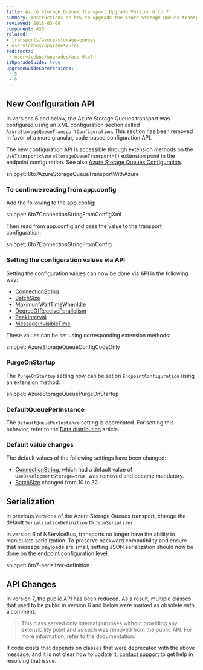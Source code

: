 ```yaml
---
title: Azure Storage Queues Transport Upgrade Version 6 to 7
summary: Instructions on how to upgrade the Azure Storage Queues transport from version 6 to 7.
reviewed: 2018-03-08
component: ASQ
related:
- transports/azure-storage-queues
- nservicebus/upgrades/5to6
redirects:
 - nservicebus/upgrades/asq-6to7
isUpgradeGuide: true
upgradeGuideCoreVersions:
 - 5
 - 6
---
```



## New Configuration API

In versions 6 and below, the Azure Storage Queues transport was configured using an XML configuration section called `AzureStorageQueueTransportConfiguration`. This section has been removed in favor of a more granular, code-based configuration API.

The new configuration API is accessible through extension methods on the `UseTransport<AzureStorageQueueTransport>()` extension point in the endpoint configuration. See also [Azure Storage Queues Configuration](/transports/azure-storage-queues/configuration.md).

snippet: 6to7AzureStorageQueueTransportWithAzure


### To continue reading from app.config

Add the following to the app.config:

snippet: 6to7ConnectionStringFromConfigXml

Then read from app.config and pass the value to the transport configuration:

snippet: 6to7ConnectionStringFromConfig


### Setting the configuration values via API

Setting the configuration values can now be done via API in the following way:

 * [ConnectionString](/transports/azure-storage-queues/configuration.md#configuration-parameters-connectionstring)
 * [BatchSize](/transports/azure-storage-queues/configuration.md#configuration-parameters-batchsize)
 * [MaximumWaitTimeWhenIdle](/transports/azure-storage-queues/configuration.md#configuration-parameters-maximumwaittimewhenidle)
 * [DegreeOfReceiveParallelism](/transports/azure-storage-queues/configuration.md#configuration-parameters-degreeofreceiveparallelism)
 * [PeekInterval](/transports/azure-storage-queues/configuration.md#configuration-parameters-peekinterval)
 * [MessageInvisibleTime](/transports/azure-storage-queues/configuration.md#configuration-parameters-messageinvisibletime)

These values can be set using corresponding extension methods:

snippet: AzureStorageQueueConfigCodeOnly


### PurgeOnStartup

The `PurgeOnStartup` setting now can be set on `EndpointConfiguration` using an extension method.

snippet: AzureStorageQueuePurgeOnStartup


### DefaultQueuePerInstance

The `DefaultQueuePerInstance` setting is deprecated. For setting this behavior, refer to the [Data distribution](/nservicebus/azure/data-distribution.md) article.


### Default value changes

The default values of the following settings have been changed:

 * [ConnectionString](/transports/azure-storage-queues/configuration.md#configuration-parameters-connectionstring), which had a default value of `UseDevelopmentStorage=true`, was removed and became mandatory.
 * [BatchSize](/transports/azure-storage-queues/configuration.md#configuration-parameters-batchsize) changed from 10 to 32.


## Serialization

In previous versions of the Azure Storage Queues transport, change the default `SerializationDefinition` to `JsonSerializer`.

In version 6 of NServiceBus, transports no longer have the ability to manipulate serialization. To preserve backward compatibility and ensure that message payloads are small, setting JSON serialization should now be done on the endpoint configuration level.

snippet: 6to7-serializer-definition


## API Changes

In version 7, the public API has been reduced. As a result, multiple classes that used to be public in version 6 and below were marked as obsolete with a comment:

> This class served only internal purposes without providing any extensibility point and as such was removed from the public API. For more information, refer to the documentation.

If code exists that depends on classes that were deprecated with the above message, and it is not clear how to update it, [contact support](https://particular.net/contactus) to get help in resolving that issue. 